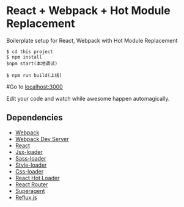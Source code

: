 # React + Webpack + Hot Module Replacement
Boilerplate setup for React, Webpack with Hot Module Replacement

```
$ cd this project
$ npm install
$npm start(本地调试)

$ npm run build(上线)
```

#Go to [localhost:3000](http://localhost:3000)

Edit your code and watch while awesome happen automagically.

## Dependencies

- [Webpack](https://webpack.github.io)
- [Webpack Dev Server](https://webpack.github.io/docs/webpack-dev-server.html)
- [React](https://facebook.github.io/react/)
- [Jsx-loader](https://github.com/petehunt/jsx-loader)
- [Sass-loader](https://github.com/jtangelder/sass-loader)
- [Style-loader](https://github.com/webpack/style-loader)
- [Css-loader](https://github.com/webpack/css-loader)
- [React Hot Loader](https://gaearon.github.io/react-hot-loader/)
- [React Router](https://github.com/rackt/react-router)
- [Superagent](https://visionmedia.github.io/superagent/)
- [Reflux.js](https://github.com/spoike/refluxjs)


